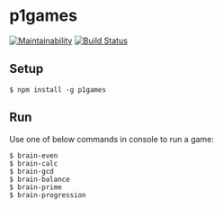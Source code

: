 # p1games

[![Maintainability](https://api.codeclimate.com/v1/badges/ef32dac609a218d5942e/maintainability)](https://codeclimate.com/github/vzhurbin/project-lvl1-s244/maintainability)
[![Build Status](https://travis-ci.org/vzhurbin/project-lvl1-s244.svg?branch=master)](https://travis-ci.org/vzhurbin/project-lvl1-s244)

## Setup

`$ npm install -g p1games`

## Run

Use one of below commands in console to run a game:

```
$ brain-even
$ brain-calc
$ brain-gcd
$ brain-balance
$ brain-prime
$ brain-progression
```
